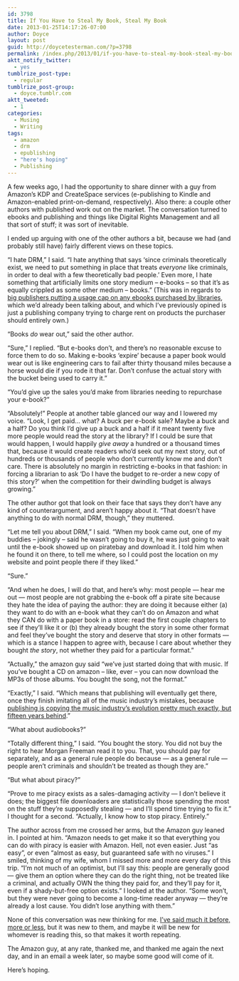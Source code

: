```yaml
---
id: 3798
title: If You Have to Steal My Book, Steal My Book
date: 2013-01-25T14:17:26-07:00
author: Doyce
layout: post
guid: http://doycetesterman.com/?p=3798
permalink: /index.php/2013/01/if-you-have-to-steal-my-book-steal-my-book/
aktt_notify_twitter:
  - yes
tumblrize_post-type:
  - regular
tumblrize_post-group:
  - doyce.tumblr.com
aktt_tweeted:
  - 1
categories:
  - Musing
  - Writing
tags:
  - amazon
  - drm
  - epublishing
  - "here's hoping"
  - Publishing
---
```

A few weeks ago, I had the opportunity to share dinner with a guy from Amazon&#8217;s KDP and CreateSpace services (e-publishing to Kindle and Amazon-enabled print-on-demand, respectively). Also there: a couple other authors with published work out on the market. The conversation turned to ebooks and publishing and things like Digital Rights Management and all that sort of stuff; it was sort of inevitable.

I ended up arguing with one of the other authors a bit, because we had (and probably still have) fairly different views on these topics.

&#8220;I hate DRM,&#8221; I said. &#8220;I hate anything that says &#8216;since criminals theoretically exist, we need to put something in place that treats _everyone_ like criminals, in order to deal with a few theoretically bad people.&#8217; Even more, I hate something that artificially limits one story medium &#8211; e-books &#8211; so that it&#8217;s as equally crippled as some other medium &#8211; books.&#8221; (This was in regards to <a href="http://www.nytimes.com/2011/03/15/business/media/15libraries.html?_r=0" target="_blank">big publishers putting a usage cap on any ebooks purchased by libraries</a>, which we&#8217;d already been talking about, and which I&#8217;ve previously opined is just a publishing company trying to charge rent on products the purchaser should entirely own.)

&#8220;Books _do_ wear out,&#8221; said the other author.

&#8220;Sure,&#8221; I replied. &#8220;But e-books don&#8217;t, and there&#8217;s no reasonable excuse to force them to do so. Making e-books &#8216;expire&#8217; because a paper book would wear out is like engineering cars to fail after thirty thousand miles because a horse would die if you rode it that far. Don&#8217;t confuse the actual story with the bucket being used to carry it.&#8221;

&#8220;You&#8217;d give up the sales you&#8217;d make from libraries needing to repurchase your e-book?&#8221;

&#8220;Absolutely!&#8221; People at another table glanced our way and I lowered my voice. &#8220;Look, I get paid&#8230; what? A buck per e-book sale? Maybe a buck and a half? Do you think I&#8217;d give up a buck and a half if it meant twenty five more people would read the story at the library? If I could be sure that would happen, I would happily _give away_ a hundred or a thousand times that, because it would create readers who&#8217;d seek out my next story, out of hundreds or thousands of people who don&#8217;t currently know me and don&#8217;t care. There is absolutely no margin in restricting e-books in that fashion: in forcing a librarian to ask &#8216;Do I have the budget to re-order a new copy of this story?&#8217; when the competition for their dwindling budget is always growing.&#8221;

The other author got that look on their face that says they don&#8217;t have any kind of counterargument, and aren&#8217;t happy about it. &#8220;That doesn&#8217;t have anything to do with normal DRM, though,&#8221; they muttered.

&#8220;Let me tell you about DRM,&#8221; I said. &#8220;When my book came out, one of my buddies &#8211; jokingly &#8211; said he wasn&#8217;t going to buy it, he was just going to wait until the e-book showed up on piratebay and download it. I told him when he found it on there, to tell me where, so I could post the location on my website and point people there if they liked.&#8221;

&#8220;Sure.&#8221;

&#8220;And when he does, I will do that, and here&#8217;s why: most people &#8212; hear me out &#8212; most people are not grabbing the e-book off a pirate site because they hate the idea of paying the author: they are doing it because either (a) they want to do with an e-book what they can&#8217;t do on Amazon and what they CAN do with a paper book in a store: read the first couple chapters to see if they&#8217;ll like it or (b) they already bought the story in some other format and feel they&#8217;ve bought the story and deserve that story in other formats &#8212; which is a stance I happen to agree with, because I care about whether they bought _the story_, not whether they paid for a particular format.&#8221;

&#8220;Actually,&#8221; the amazon guy said &#8220;we&#8217;ve just started doing that with music. If you&#8217;ve bought a CD on amazon &#8211; like, ever &#8211; you can now download the MP3s of those albums. You bought the song, not the format.&#8221;

&#8220;Exactly,&#8221; I said. &#8220;Which means that publishing will eventually get there, once they finish imitating all of the music industry&#8217;s mistakes, because <a href="http://doycetesterman.com/index.php/2010/10/on-seeing-the-inevitable/" target="_blank">publishing is copying the music industry&#8217;s evolution pretty much exactly, but fifteen years behind</a>.&#8221;

&#8220;What about audiobooks?&#8221;

&#8220;Totally different thing,&#8221; I said. &#8220;You bought the story. You did not buy the right to hear Morgan Freeman read it to you. That, you should pay for separately, and as a general rule people do because &#8212; as a general rule &#8212; people aren&#8217;t criminals and shouldn&#8217;t be treated as though they are.&#8221;

&#8220;But what about piracy?&#8221;

&#8220;Prove to me piracy exists as a sales-damaging activity &#8212; I don&#8217;t believe it does; the biggest file downloaders are statistically those spending the most on the stuff they&#8217;re supposedly stealing &#8212; and I&#8217;ll spend time trying to fix it.&#8221; I thought for a second. &#8220;Actually, I know how to stop piracy. Entirely.&#8221;

The author across from me crossed her arms, but the Amazon guy leaned in. I pointed at him. &#8220;Amazon needs to get make it so that everything you can do with piracy is easier with Amazon. Hell, not even easier. Just &#8220;as easy&#8221;, or even &#8220;almost as easy, but guaranteed safe with no viruses.&#8221; I smiled, thinking of my wife, whom I missed more and more every day of this trip. &#8220;I&#8217;m not much of an optimist, but I&#8217;ll say this: people are generally good &#8212; give them an option where they can do the right thing, not be treated like a criminal, and actually OWN the thing they paid for, and they&#8217;ll pay for it, even if a shady-but-free option exists.&#8221; I looked at the author. &#8220;Some won&#8217;t, but they were never going to become a long-time reader anyway &#8212; they&#8217;re already a lost cause. You didn&#8217;t lose anything with them.&#8221;

None of this conversation was new thinking for me. <a href="http://doycetesterman.com/index.php/2009/12/the-future-the-past-willful-ignorance-and-simon-and-schuster/" target="_blank">I&#8217;ve said much it before, more or less</a>, but it was new to them, and maybe it will be new for whomever is reading this, so that makes it worth repeating.

The Amazon guy, at any rate, thanked me, and thanked me again the next day, and in an email a week later, so maybe some good will come of it.

Here&#8217;s hoping.